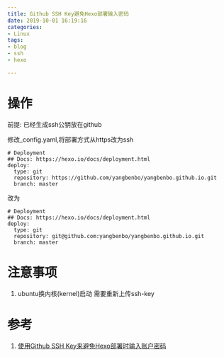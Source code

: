 ```yaml
---
title: Github SSH Key避免Hexo部署输入密码
date: 2019-10-01 16:19:16
categories:
- Linux
tags:
- blog
- ssh
- hexo

---
```

# 操作
前提: 已经生成ssh公钥放在github

修改_config.yaml,将部署方式从https改为ssh
    
    # Deployment
    ## Docs: https://hexo.io/docs/deployment.html
    deploy:
      type: git
      repository: https://github.com/yangbenbo/yangbenbo.github.io.git
      branch: master
      
改为

    # Deployment
    ## Docs: https://hexo.io/docs/deployment.html
    deploy:
      type: git
      repository: git@github.com:yangbenbo/yangbenbo.github.io.git
      branch: master   
# 注意事项
1. ubuntu换内核(kernel)启动 需要重新上传ssh-key              
      
# 参考
1. [使用Github SSH Key来避免Hexo部署时输入账户密码](https://www.cnblogs.com/yaoel/p/5381826.html)      